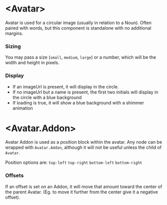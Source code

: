 # \<Avatar\>

Avatar is used for a circular image (usually in relation to a Noun). Often paired with words, but this component is standalone with no additional margins.

### Sizing

You may pass a size (`small`, `medium`, `large`) or a number, which will be the width and height in pixels.

### Display

- If an imageUrl is present, it will display in the circle.
- If no imageUrl but a name is present, the first two initials will display in the circle with a blue background
- If loading is true, it will show a blue background with a shimmer animation

# \<Avatar.Addon\>

Avatar Addon is used as a position block within the avatar. Any node can be wrapped with `Avatar.Addon`, although it will not be useful unless the child of `Avatar`.

Position options are:
`top-left`
`top-right`
`bottom-left`
`bottom-right`

### Offsets

If an offset is set on an Addon, it will move that amount toward the center of the parent Avatar. (Eg. to move it further from the center give it a negative offset).
